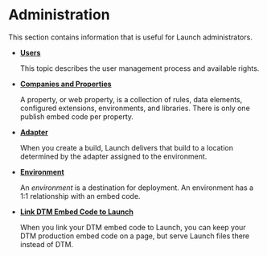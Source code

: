 # Administration

This section contains information that is useful for Launch administrators.

* [**Users**](users.md)

  This topic describes the user management process and available rights.

* [**Companies and Properties**](companies-and-properties.md)

  A property, or web property, is a collection of rules, data elements, configured extensions, environments, and libraries. There is only one publish embed code per property.

* [**Adapter**](adapters.md)

  When you create a build, Launch delivers that build to a location determined by the adapter assigned to the environment.

* [**Environment**](environments.md)

  An _environment_ is a destination for deployment. An environment has a 1:1 relationship with an embed code.

* [**Link DTM Embed Code to Launch**](./)

  When you link your DTM embed code to Launch, you can keep your DTM production embed code on a page, but serve Launch files there instead of DTM.

